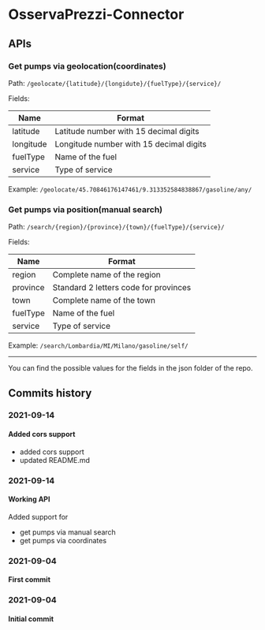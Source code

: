 # OsservaPrezzi-Connector

## APIs

### Get pumps via geolocation(coordinates)

Path: `/geolocate/{latitude}/{longidute}/{fuelType}/{service}/`

Fields:

| Name      | Format                                  |
| --------- | --------------------------------------- |
| latitude  | Latitude number with 15 decimal digits  |
| longitude | Longitude number with 15 decimal digits |
| fuelType  | Name of the fuel                        |
| service   | Type of service                         |

Example: `/geolocate/45.70846176147461/9.313352584838867/gasoline/any/`

### Get pumps via position(manual search)

Path: `/search/{region}/{province}/{town}/{fuelType}/{service}/`

Fields:

| Name     | Format                                |
| -------- | ------------------------------------- |
| region   | Complete name of the region           |
| province | Standard 2 letters code for provinces |
| town     | Complete name of the town             |
| fuelType | Name of the fuel                      |
| service  | Type of service                       |

Example: `/search/Lombardia/MI/Milano/gasoline/self/`

---

You can find the possible values for the fields in the json folder of the repo.

## Commits history

### 2021-09-14

#### Added cors support

- added cors support
- updated README.md

### 2021-09-14

#### Working API

Added support for

- get pumps via manual search
- get pumps via coordinates

### 2021-09-04

#### First commit

### 2021-09-04

#### Initial commit
